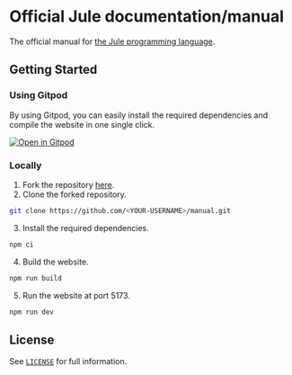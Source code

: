 # Official Jule documentation/manual

The official manual for [the Jule programming language](https://github.com/julelang/jule).

## Getting Started

### Using Gitpod

By using Gitpod, you can easily install the required dependencies and compile the website in one single click.

[![Open in Gitpod](https://gitpod.io/button/open-in-gitpod.svg)](https://gitpod.io/#https://github.com/julelang/manual)

### Locally

1. Fork the repository [here](https://github.com/julelang/manual/fork).
2. Clone the forked repository.

```bash
git clone https://github.com/<YOUR-USERNAME>/manual.git
```

3. Install the required dependencies.

```bash
npm ci
```

4. Build the website.

```bash
npm run build
```

5. Run the website at port 5173.

```bash
npm run dev
```

## License

See [`LICENSE`](LICENSE) for full information.

